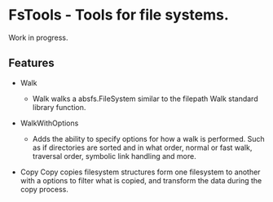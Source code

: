 # FsTools - Tools for file systems.

Work in progress.

## Features

- Walk 
    + Walk walks a absfs.FileSystem similar to the filepath Walk standard library function.

- WalkWithOptions
    + Adds the ability to specify options for how a walk is performed. Such as if directories are sorted and in what order, normal or fast walk, traversal order, symbolic link handling and more.

- Copy
    Copy copies filesystem structures form one filesystem to another with a options to filter what is copied, and transform the data during the copy process.


